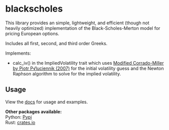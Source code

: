 # blackscholes  
  
This library provides an simple, lightweight, and efficient (though not heavily optimized) implementation of the Black-Scholes-Merton model for pricing European options.  
  
Includes all first, second, and third order Greeks.  

Implements:  
  
- calc_iv() in the ImpliedVolatility trait which uses [Modified Corrado-Miller by Piotr P√luciennik (2007)](https://sin.put.poznan.pl/files/download/37938) for the initial volatility guess and the Newton Raphson algorithm to solve for the implied volatility.
  
## Usage  
  
View the [docs](https://docs.rs/blackscholes_wasm) for usage and examples.  
  
**Other packages available:**  
Python: [Pypi](https://pypi.org/project/blackscholes-python/)  
Rust: [crates.io](https://crates.io/crates/blackscholes)  
